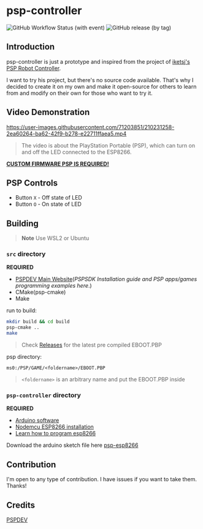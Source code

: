 # psp-controller

![GitHub Workflow Status (with event)](https://img.shields.io/github/actions/workflow/status/diamant3/psp-controller/build.yml)
![GitHub release (by tag)](https://img.shields.io/github/downloads/diamant3/psp-controller/latest/total)

## Introduction

psp-controller is just a prototype and inspired from the project of [iketsj's PSP Robot Controller](https://www.youtube.com/watch?v=do1674d6Rbo). 

I want to try his project, but there's no source code available. That's why I decided to create it on my own and make it open-source for others to learn from and modify on their own for those who want to try it.

## Video Demonstration

https://user-images.githubusercontent.com/71203851/210231258-2ea60264-ba62-42f9-b278-e22711ffaea5.mp4

> The video is about the PlayStation Portable (PSP), which can turn on and off the LED connected to the ESP8266.

[**CUSTOM FIRMWARE PSP IS REQUIRED!**](https://revive.today/psp/cfw/)

## PSP Controls

- Button ``X`` - Off state of LED
- Button ``O`` - On state of LED

## Building

> **Note**
> Use WSL2 or Ubuntu

### `src` directory

**REQUIRED**

- [PSPDEV Main Website](https://pspdev.github.io/)(*PSPSDK Installation guide and PSP apps/games programming examples here*.)
- CMake(psp-cmake)
- Make

run to build:

```bash
mkdir build && cd build
psp-cmake ..
make
```
> Check [Releases](https://github.com/diamant3/psp-controller/releases) for the latest pre compiled EBOOT.PBP

psp directory:

```
ms0:/PSP/GAME/<foldername>/EBOOT.PBP
```

> `<foldername>` is an arbitrary name and put the EBOOT.PBP inside

### `psp-controller` directory

**REQUIRED**

- [Arduino software](https://www.arduino.cc/en/software#future-version-of-the-arduino-ide)
- [Nodemcu ESP8266 installation](https://randomnerdtutorials.com/how-to-install-esp8266-board-arduino-ide/)
- [Learn how to program esp8266](https://www.instructables.com/Getting-Started-With-ESP8266LiLon-NodeMCU-V3Flashi/)

Download the arduino sketch file here [psp-esp8266](https://github.com/diamant3/psp-controller/blob/main/psp-controller/psp-controller.ino)

## Contribution

I'm open to any type of contribution. I have issues if you want to take them. Thanks!

## Credits

[PSPDEV](https://github.com/pspdev/)
